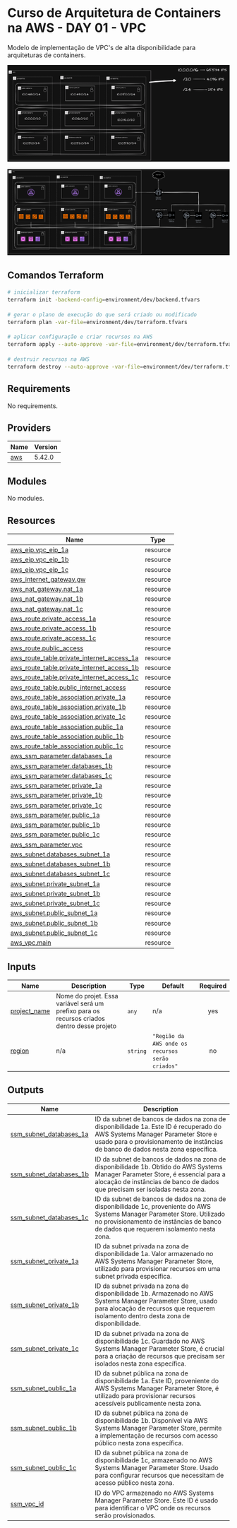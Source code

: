 <!-- BEGIN_TF_DOCS -->
# Curso de Arquitetura de Containers na AWS - DAY 01 - VPC

Modelo de implementação de VPC's de alta disponibilidade para arquiteturas de containers.

![Network](/day-01/docs/network.png)

![Arquitetura](/day-01/docs/arquitetura.png)

## Comandos Terraform

```sh
# inicializar terraform
terraform init -backend-config=environment/dev/backend.tfvars

# gerar o plano de execução do que será criado ou modificado
terraform plan -var-file=environment/dev/terraform.tfvars

# aplicar configuração e criar recursos na AWS
terraform apply --auto-approve -var-file=environment/dev/terraform.tfvars

# destruir recursos na AWS
terraform destroy --auto-approve -var-file=environment/dev/terraform.tfvars
```


## Requirements

No requirements.

## Providers

| Name | Version |
|------|---------|
| <a name="provider_aws"></a> [aws](#provider\_aws) | 5.42.0 |

## Modules

No modules.

## Resources

| Name | Type |
|------|------|
| [aws_eip.vpc_eip_1a](https://registry.terraform.io/providers/hashicorp/aws/latest/docs/resources/eip) | resource |
| [aws_eip.vpc_eip_1b](https://registry.terraform.io/providers/hashicorp/aws/latest/docs/resources/eip) | resource |
| [aws_eip.vpc_eip_1c](https://registry.terraform.io/providers/hashicorp/aws/latest/docs/resources/eip) | resource |
| [aws_internet_gateway.gw](https://registry.terraform.io/providers/hashicorp/aws/latest/docs/resources/internet_gateway) | resource |
| [aws_nat_gateway.nat_1a](https://registry.terraform.io/providers/hashicorp/aws/latest/docs/resources/nat_gateway) | resource |
| [aws_nat_gateway.nat_1b](https://registry.terraform.io/providers/hashicorp/aws/latest/docs/resources/nat_gateway) | resource |
| [aws_nat_gateway.nat_1c](https://registry.terraform.io/providers/hashicorp/aws/latest/docs/resources/nat_gateway) | resource |
| [aws_route.private_access_1a](https://registry.terraform.io/providers/hashicorp/aws/latest/docs/resources/route) | resource |
| [aws_route.private_access_1b](https://registry.terraform.io/providers/hashicorp/aws/latest/docs/resources/route) | resource |
| [aws_route.private_access_1c](https://registry.terraform.io/providers/hashicorp/aws/latest/docs/resources/route) | resource |
| [aws_route.public_access](https://registry.terraform.io/providers/hashicorp/aws/latest/docs/resources/route) | resource |
| [aws_route_table.private_internet_access_1a](https://registry.terraform.io/providers/hashicorp/aws/latest/docs/resources/route_table) | resource |
| [aws_route_table.private_internet_access_1b](https://registry.terraform.io/providers/hashicorp/aws/latest/docs/resources/route_table) | resource |
| [aws_route_table.private_internet_access_1c](https://registry.terraform.io/providers/hashicorp/aws/latest/docs/resources/route_table) | resource |
| [aws_route_table.public_internet_access](https://registry.terraform.io/providers/hashicorp/aws/latest/docs/resources/route_table) | resource |
| [aws_route_table_association.private_1a](https://registry.terraform.io/providers/hashicorp/aws/latest/docs/resources/route_table_association) | resource |
| [aws_route_table_association.private_1b](https://registry.terraform.io/providers/hashicorp/aws/latest/docs/resources/route_table_association) | resource |
| [aws_route_table_association.private_1c](https://registry.terraform.io/providers/hashicorp/aws/latest/docs/resources/route_table_association) | resource |
| [aws_route_table_association.public_1a](https://registry.terraform.io/providers/hashicorp/aws/latest/docs/resources/route_table_association) | resource |
| [aws_route_table_association.public_1b](https://registry.terraform.io/providers/hashicorp/aws/latest/docs/resources/route_table_association) | resource |
| [aws_route_table_association.public_1c](https://registry.terraform.io/providers/hashicorp/aws/latest/docs/resources/route_table_association) | resource |
| [aws_ssm_parameter.databases_1a](https://registry.terraform.io/providers/hashicorp/aws/latest/docs/resources/ssm_parameter) | resource |
| [aws_ssm_parameter.databases_1b](https://registry.terraform.io/providers/hashicorp/aws/latest/docs/resources/ssm_parameter) | resource |
| [aws_ssm_parameter.databases_1c](https://registry.terraform.io/providers/hashicorp/aws/latest/docs/resources/ssm_parameter) | resource |
| [aws_ssm_parameter.private_1a](https://registry.terraform.io/providers/hashicorp/aws/latest/docs/resources/ssm_parameter) | resource |
| [aws_ssm_parameter.private_1b](https://registry.terraform.io/providers/hashicorp/aws/latest/docs/resources/ssm_parameter) | resource |
| [aws_ssm_parameter.private_1c](https://registry.terraform.io/providers/hashicorp/aws/latest/docs/resources/ssm_parameter) | resource |
| [aws_ssm_parameter.public_1a](https://registry.terraform.io/providers/hashicorp/aws/latest/docs/resources/ssm_parameter) | resource |
| [aws_ssm_parameter.public_1b](https://registry.terraform.io/providers/hashicorp/aws/latest/docs/resources/ssm_parameter) | resource |
| [aws_ssm_parameter.public_1c](https://registry.terraform.io/providers/hashicorp/aws/latest/docs/resources/ssm_parameter) | resource |
| [aws_ssm_parameter.vpc](https://registry.terraform.io/providers/hashicorp/aws/latest/docs/resources/ssm_parameter) | resource |
| [aws_subnet.databases_subnet_1a](https://registry.terraform.io/providers/hashicorp/aws/latest/docs/resources/subnet) | resource |
| [aws_subnet.databases_subnet_1b](https://registry.terraform.io/providers/hashicorp/aws/latest/docs/resources/subnet) | resource |
| [aws_subnet.databases_subnet_1c](https://registry.terraform.io/providers/hashicorp/aws/latest/docs/resources/subnet) | resource |
| [aws_subnet.private_subnet_1a](https://registry.terraform.io/providers/hashicorp/aws/latest/docs/resources/subnet) | resource |
| [aws_subnet.private_subnet_1b](https://registry.terraform.io/providers/hashicorp/aws/latest/docs/resources/subnet) | resource |
| [aws_subnet.private_subnet_1c](https://registry.terraform.io/providers/hashicorp/aws/latest/docs/resources/subnet) | resource |
| [aws_subnet.public_subnet_1a](https://registry.terraform.io/providers/hashicorp/aws/latest/docs/resources/subnet) | resource |
| [aws_subnet.public_subnet_1b](https://registry.terraform.io/providers/hashicorp/aws/latest/docs/resources/subnet) | resource |
| [aws_subnet.public_subnet_1c](https://registry.terraform.io/providers/hashicorp/aws/latest/docs/resources/subnet) | resource |
| [aws_vpc.main](https://registry.terraform.io/providers/hashicorp/aws/latest/docs/resources/vpc) | resource |

## Inputs

| Name | Description | Type | Default | Required |
|------|-------------|------|---------|:--------:|
| <a name="input_project_name"></a> [project\_name](#input\_project\_name) | Nome do projet. Essa variável será um prefixo para os recursos criados dentro desse projeto | `any` | n/a | yes |
| <a name="input_region"></a> [region](#input\_region) | n/a | `string` | `"Região da AWS onde os recursos serão criados"` | no |

## Outputs

| Name | Description |
|------|-------------|
| <a name="output_ssm_subnet_databases_1a"></a> [ssm\_subnet\_databases\_1a](#output\_ssm\_subnet\_databases\_1a) | ID da subnet de bancos de dados na zona de disponibilidade 1a. Este ID é recuperado do AWS Systems Manager Parameter Store e usado para o provisionamento de instâncias de banco de dados nesta zona específica. |
| <a name="output_ssm_subnet_databases_1b"></a> [ssm\_subnet\_databases\_1b](#output\_ssm\_subnet\_databases\_1b) | ID da subnet de bancos de dados na zona de disponibilidade 1b. Obtido do AWS Systems Manager Parameter Store, é essencial para a alocação de instâncias de banco de dados que precisam ser isoladas nesta zona. |
| <a name="output_ssm_subnet_databases_1c"></a> [ssm\_subnet\_databases\_1c](#output\_ssm\_subnet\_databases\_1c) | ID da subnet de bancos de dados na zona de disponibilidade 1c, proveniente do AWS Systems Manager Parameter Store. Utilizado no provisionamento de instâncias de banco de dados que requerem isolamento nesta zona. |
| <a name="output_ssm_subnet_private_1a"></a> [ssm\_subnet\_private\_1a](#output\_ssm\_subnet\_private\_1a) | ID da subnet privada na zona de disponibilidade 1a. Valor armazenado no AWS Systems Manager Parameter Store, utilizado para provisionar recursos em uma subnet privada específica. |
| <a name="output_ssm_subnet_private_1b"></a> [ssm\_subnet\_private\_1b](#output\_ssm\_subnet\_private\_1b) | ID da subnet privada na zona de disponibilidade 1b. Armazenado no AWS Systems Manager Parameter Store, usado para alocação de recursos que requerem isolamento dentro desta zona de disponibilidade. |
| <a name="output_ssm_subnet_private_1c"></a> [ssm\_subnet\_private\_1c](#output\_ssm\_subnet\_private\_1c) | ID da subnet privada na zona de disponibilidade 1c. Guardado no AWS Systems Manager Parameter Store, é crucial para a criação de recursos que precisam ser isolados nesta zona específica. |
| <a name="output_ssm_subnet_public_1a"></a> [ssm\_subnet\_public\_1a](#output\_ssm\_subnet\_public\_1a) | ID da subnet pública na zona de disponibilidade 1a. Este ID, proveniente do AWS Systems Manager Parameter Store, é utilizado para provisionar recursos acessíveis publicamente nesta zona. |
| <a name="output_ssm_subnet_public_1b"></a> [ssm\_subnet\_public\_1b](#output\_ssm\_subnet\_public\_1b) | ID da subnet pública na zona de disponibilidade 1b. Disponível via AWS Systems Manager Parameter Store, permite a implementação de recursos com acesso público nesta zona específica. |
| <a name="output_ssm_subnet_public_1c"></a> [ssm\_subnet\_public\_1c](#output\_ssm\_subnet\_public\_1c) | ID da subnet pública na zona de disponibilidade 1c, armazenado no AWS Systems Manager Parameter Store. Usado para configurar recursos que necessitam de acesso público nesta zona. |
| <a name="output_ssm_vpc_id"></a> [ssm\_vpc\_id](#output\_ssm\_vpc\_id) | ID do VPC armazenado no AWS Systems Manager Parameter Store. Este ID é usado para identificar o VPC onde os recursos serão provisionados. |
<!-- END_TF_DOCS -->